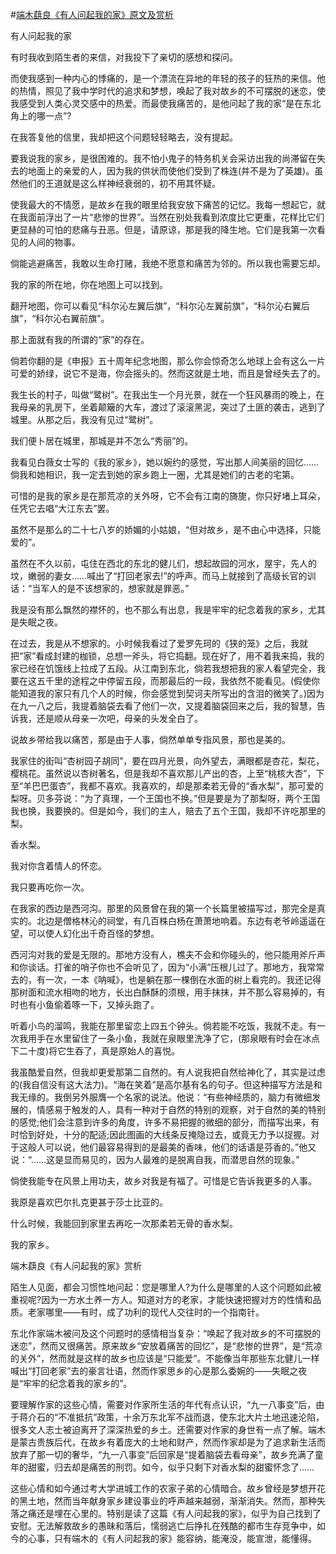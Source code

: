 #[端木蕻良《有人问起我的家》原文及赏析](https://www.vrrw.net/wx/9150.html)

有人问起我的家

有时我收到陌生者的来信，对我投下了亲切的感想和探问。

而使我感到一种内心的悸痛的，是一个漂流在异地的年轻的孩子的狂热的来信。他的热情，照见了我中学时代的追求和梦想，唤起了我对故乡的不可摆脱的迷恋，使我感受到人类心灵交感中的热爱。而最使我痛苦的，是他问起了我的家“是在东北角上的哪一点”?

在我答复他的信里，我却把这个问题轻轻略去，没有提起。

要我说我的家乡，是很困难的。我不怕小鬼子的特务机关会采访出我的尚滞留在失去的地面上的亲爱的人，因为我的供状而使他们受到了株连(并不是为了英雄)。虽然他们的王道就是这么样神经衰弱的，初不用其怀疑。



使我最大的不情愿，是故乡在我的眼里给我安放下痛苦的记忆。我每一想起它，就在我面前浮出了一片“悲惨的世界”。当然在别处我看到浓度比它更重，花样比它们更显赫的可怕的悲痛与丑恶。但是，请原谅，那是我的降生地。它们是我第一次看见的人间的物事。

倘能逃避痛苦，我敢以生命打赌，我绝不愿意和痛苦为邻的。所以我也需要忘却。

我的家的所在地，你在地图上可以找到。

翻开地图，你可以看见“科尔沁左翼后旗”，“科尔沁左翼前旗”，“科尔沁右翼后旗”，“科尔沁右翼前旗”。

那上面就有我的所谓的“家”的存在。

倘若你翻的是《申报》五十周年纪念地图，那么你会惊奇怎么地球上会有这么一片可爱的娇绿，说它不是海，你会摇头的。然而这就是土地，而且是曾经失去了的。

我生长的村子，叫做“鹭树”。在我出生一个月光景，就在一个狂风暴雨的晚上，在我母亲的乳房下，坐着颠簸的大车，渡过了滚滚黑泥，突过了土匪的袭击，逃到了城里。从那之后，我没有见过“鹭树”。

我们便卜居在城里，那城是并不怎么“秀丽”的。

我看见白薇女士写的《我的家乡》，她以婉约的感觉，写出那人间美丽的回忆……倘我和她相识，我一定去到她的家乡跑上一圈，尤其是她们的古老的宅第。

可惜的是我的家乡是在那荒凉的关外呀，它不会有江南的旖旎，你只好堵上耳朵，任凭它去唱“大江东去”罢。

虽然不是那么的二十七八岁的娇媚的小姑娘，“但对故乡，是不由心中选择，只能爱的”。

虽然在不久以前，屯住在西北的东北的健儿们，想起故园的河水，屋宇，先人的坟，嫩弱的妻女……喊出了“打回老家去!”的呼声。而马上就接到了高级长官的训话：“当军人的是不该想家的，想家就是罪恶。”

我是没有那么飘然的襟怀的，也不那么有出息，我是牢牢的纪念着我的家乡，尤其是失眠之夜。

在过去，我是从不想家的。小时候我看过了爱罗先珂的《狭的笼》之后，我就把“家”看成封建的枷锁，总想一斧头，将它捣翻。现在好了，用不着我来捣，我的家已经在饥饿线上拉成了五段。从江南到东北，倘若我想把我的家人看望完全，我要在这五千里的途程之中停留五段，而那最后的一段，我依然不能看见。(假使你能知道我的家只有几个人的时候，你会感觉到契诃夫所写出的含泪的微笑了。)因为在九一八之后，我提着脑袋去看了他们一次，又提着脑袋回来之后，我的智慧，告诉我，还是顺从母亲一次吧，母亲的头发全白了。

说故乡带给我以痛苦，那是由于人事，倘然单单专指风景，那也是美的。

我家住的街叫“杏树园子胡同”，要在四月光景，向外望去，满眼都是杏花，梨花，樱桃花。虽然说以杏树著名，但是我却不喜欢那儿产出的杏，上至“桃核大杏”，下至“羊巴巴蛋杏”，我都不喜欢。我喜欢的，却是那柔若无骨的“香水梨”，那可爱的梨呀。贝多芬说：“为了真理，一个王国也不换。”但是要是为了那梨呀，两个王国我也换，我要换的。但是如今，我们的主人，赔去了五个王国，我却不许吃那里的梨。

香水梨。

我对你含着情人的怀恋。

我只要再吃你一次。

在我家的西边是西河沟。那里的风景曾在我的第一个长篇里被描写过，那完全是真实的。北边是僧格林沁的祠堂，有几百株白杨在萧萧地响着。东边有老爷岭遥遥在望，可以使人幻化出千奇百怪的梦想。

西河沟对我的爱是无限的。那地方没有人，樵夫不会和你碰头的，他只能用斧斤声和你谈话。打雀的哨子你也不会听见了，因为“小满”压根儿过了。那地方，我常常去的，有一次，一本《呐喊》，也是躺在那一棵倒在水面的树上看完的。我还记得那树面和流水相吻的地方，长出白酥酥的须根，用手抹抹，并不那么容易掉的，有时也有小鱼偷着啄一下，又掉头跑了。

听着小鸟的溜鸣，我能在那里留恋上四五个钟头。倘若能不吃饭，我就不走。有一次我用手在水里留住了一条小鱼，我就在泉眼里洗净了它，(那泉眼有时会在冰点下二十度)将它生吞了，真是原始人的喜悦。

我虽酷爱自然，但我却更爱那第二自然的。有人说我把自然给神化了，其实是过虑的(我自信没有这大法力)。“海在笑着”是高尔基有名的句子。但这种描写方法是和我无缘的。我倒另外服膺一个名家的说法。他说：“有些神经质的，脑力有微细发展的，情感易于触发的人，具有一种对于自然的特别的观察，对于自然的美的特别的感觉;他们会注意到许多的角度，许多不易把握的微细的部分，而描写出来，有时恰到好处，十分的配适;因此图画的大线条反掩隐过去，或竟无力予以捉握。对于这般人可以说，他们最容易得到的是最美的香味，他们的话语是芬香的。”他又说：“……这是显而易见的，因为人最难的是脱离自我，而潜思自然的现象。”

倘使我能专在风景上用功夫，故乡对我是有福了。可惜是它告诉我更多的人事。

我原是喜欢巴尔扎克更甚于莎士比亚的。

什么时候，我能回到家里去再吃一次那柔若无骨的香水梨。

我的家乡。

端木蕻良《有人问起我的家》赏析

陌生人见面，都会习惯性地问起：您是哪里人?为什么是哪里的人这个问题如此被重视呢?因为一方水土养一方人。知道对方的老家，才能快速把握对方的性情和品质。老家哪里——有时，成了功利的现代人交往时的一个指南针。

东北作家端木被问及这个问题时的感情相当复杂：“唤起了我对故乡的不可摆脱的迷恋”，然而又很痛苦。原来故乡“安放着痛苦的回忆”，是“悲惨的世界”，是“荒凉的关外”，然而就是这样的故乡也应该是“只能爱”。不能像当年那些东北健儿一样喊出“打回老家”去的豪言壮语，然而作家思乡的心是那么委婉的——失眠之夜是“牢牢的纪念着我的家乡的”。

要理解作家的这些心情，需要对作家所生活的年代有点认识，“九一八事变”后，由于蒋介石的“不准抵抗”政策，十余万东北军不战而退，使东北大片土地迅速沦陷，很多文人志士被迫离开了深深热爱的乡土。还需要对作家的身世有一点了解。端木是蒙古贵族后代，在故乡有着庞大的土地和财产，然而作家却是为了追求新生活而放弃了那一切的奢华，“九一八事变”后回家是“提着脑袋去看母亲”，故乡充满了童年的甜蜜，归去却是痛苦的刑罚。如今，似乎只剩下对香水梨的甜蜜怀念了……

这些心情和如今通过考大学进城工作的农家子弟的心情暗合。故乡曾经是梦想开花的黑土地，然而当年献身家乡建设事业的呼声越来越弱，渐渐消失。然而，那种失落之痛还是埋在心里的。特别是读了这篇《有人问起我的家》，似乎为自己找到了安慰。无法解救故乡的愚昧和落后，懦弱逃亡后挣扎在残酷的都市生存竞争中，如今的心事，只有端木的《有人问起我的家》能容纳，能淹没，能宣泄，能懂得。

